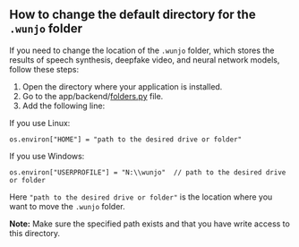 ## How to change the default directory for the `.wunjo` folder

If you need to change the location of the `.wunjo` folder, which stores the results of speech synthesis, deepfake video, and neural network models, follow these steps:

1. Open the directory where your application is installed.
2. Go to the app/backend/[folders.py](https://github.com/wladradchenko/wunjo.wladradchenko.ru/blob/main/portable/src/backend/folders.py) file.
3. Add the following line:

If you use Linux:

```
os.environ["HOME"] = "path to the desired drive or folder"
```

If you use Windows:

```
os.environ["USERPROFILE"] = "N:\\wunjo"  // path to the desired drive or folder
```

Here `"path to the desired drive or folder"` is the location where you want to move the `.wunjo` folder.

**Note:** Make sure the specified path exists and that you have write access to this directory.